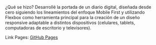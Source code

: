 ¿Qué se hizo?
Desarrollé la portada de un diario digital, diseñada desde cero siguiendo los lineamientos del enfoque Mobile First y utilizando Flexbox como herramienta principal para la 
creación de un diseño responsive adaptable a distintos dispositivos (celulares, tablets, computadoras de escritorio y televisores).

 Link Pages: [GitHub Pages](https://bautimarinellis-gh.github.io/DYAW-Flexbox/)
